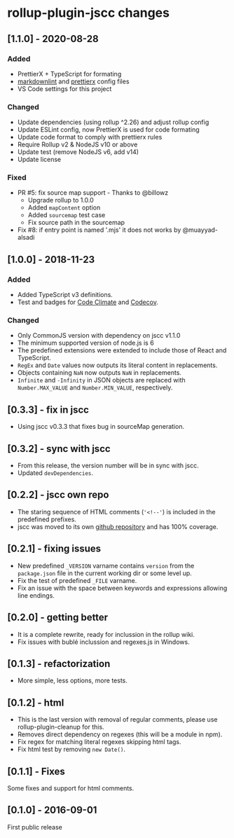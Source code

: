 # rollup-plugin-jscc changes

## \[1.1.0] - 2020-08-28

### Added

- PrettierX + TypeScript for formating
- [markdownlint](https://www.npmjs.com/package/markdownlint) and [prettierx](https://github.com/brodybits/prettierx) config files
- VS Code settings for this project

### Changed

- Update dependencies (using rollup ^2.26) and adjust rollup config
- Update ESLint config, now PrettierX is used for code formating
- Update code format to comply with prettierx rules
- Require Rollup v2 & NodeJS v10 or above
- Update test (remove NodeJS v6, add v14)
- Update license

### Fixed

- PR #5: fix source map support - Thanks to @billowz
  - Upgrade rollup to 1.0.0
  - Added `mapContent` option
  - Added `sourcemap` test case
  - Fix source path in the sourcemap
- Fix #8: if entry point is named '.mjs' it does not works by @muayyad-alsadi

## \[1.0.0] - 2018-11-23

### Added

- Added TypeScript v3 definitions.
- Test and badges for [Code Climate](https://codeclimate.com) and [Codecov](https://codecov.io).

### Changed

- Only CommonJS version with dependency on jscc v1.1.0
- The minimum supported version of node.js is 6
- The predefined extensions were extended to include those of React and TypeScript.
- `RegEx` and `Date` values now outputs its literal content in replacements.
- Objects containing `NaN` now outputs `NaN` in replacements.
- `Infinite` and `-Infinity` in JSON objects are replaced with `Number.MAX_VALUE` and `Number.MIN_VALUE`, respectively.

## \[0.3.3] - fix in jscc

- Using jscc v0.3.3 that fixes bug in sourceMap generation.

## \[0.3.2] - sync with jscc

- From this release, the version number will be in sync with jscc.
- Updated `devDependencies`.

## \[0.2.2] - jscc own repo

- The staring sequence of HTML comments (`'<!--'`) is included in the predefined prefixes.
- jscc was moved to its own [github repository](https://github.com/aMarCruz/jscc) and has 100% coverage.

## \[0.2.1] - fixing issues

- New predefined `_VERSION` varname contains `version` from the `package.json` file in the current working dir or some level up.
- Fix the test of predefined `_FILE` varname.
- Fix an issue with the space between keywords and expressions allowing line endings.

## \[0.2.0] - getting better

- It is a complete rewrite, ready for inclussion in the rollup wiki.
- Fix issues with bublé inclussion and regexes.js in Windows.

## \[0.1.3] - refactorization

- More simple, less options, more tests.

## \[0.1.2] - html

- This is the last version with removal of regular comments, please use rollup-plugin-cleanup for this.
- Removes direct dependency on regexes (this will be a module in npm).
- Fix regex for matching literal regexes skipping html tags.
- Fix html test by removing `new Date()`.

## \[0.1.1] - Fixes

Some fixes and support for html comments.

## \[0.1.0] - 2016-09-01

First public release
